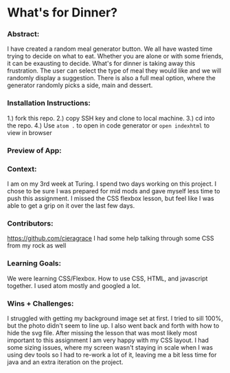 
# What's for Dinner?

### Abstract:
[//]: <> (Briefly describe what you built and its features. What problem is the app solving? How does this application solve that problem?)
I have created a random meal generator button. We all have wasted time trying to decide on what to eat. Whether you are alone or with some friends, it can be exausting to decide. What's for dinner is taking away this frustration. The user can select the type of meal they would like and we will randomly display a suggestion. There is also a full meal option, where the generator randomly picks a side, main and dessert.
### Installation Instructions:
[//]: <> (What steps does a person have to take to get your app cloned down and running?)
1.) fork this repo.
2.) copy SSH key and clone to local machine.
3.) cd into the repo.
4.) Use `atom .` to open in code generator or `open indexhtml` to view in browser

### Preview of App:
[//]: <> (Provide ONE gif or screenshot of your application - choose the "coolest" piece of functionality to show off.)


### Context:
[//]: <> (Give some context for the project here. How long did you have to work on it? How far into the Turing program are you?)
I am on my 3rd week at Turing. I spend two days working on this project. I chose to be sure I was prepared for mid mods and gave myself less time to push this assignment. I missed the CSS flexbox lesson, but feel like I was able to get a grip on it over the last few days.

### Contributors:
[//]: <> (Who worked on this application? Link to their GitHubs.)
https://github.com/cieragrace
I had some help talking through some CSS from my rock as well

### Learning Goals:
[//]: <> (What were the learning goals of this project? What tech did you work with?)
We were learning CSS/Flexbox. How to use CSS, HTML, and javascript together. I used atom mostly and googled a lot.

### Wins + Challenges:
[//]: <> (What are 2-3 wins you have from this project? What were some challenges you faced - and how did you get over them?)
I struggled with getting my background image set at first. I tried to sill 100%, but the photo didn't seem to line up. I also went back and forth with how to hide the svg file.
After missing the lesson that was most likely most important to this assignment I am very happy with my CSS layout. I had some sizing issues, where my screen wasn't staying in scale when I was using dev tools so I had to re-work a lot of it, leaving me a bit less time for java and an extra iteration on the project.
